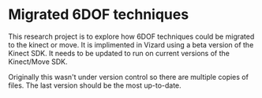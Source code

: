 # Migrated 6DOF techniques

This research project is to explore how 6DOF techniques could be migrated to the kinect or move. It is implimented in Vizard using a beta version of the Kinect SDK. It needs to be updated to run on current versions of the Kinect/Move SDK.


Originally this wasn't under version control so there are multiple copies of files. The last version should be the most up-to-date.